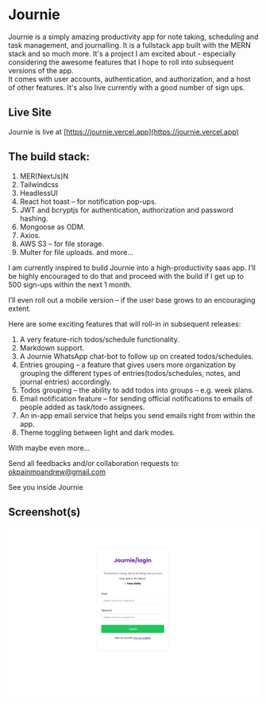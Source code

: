 # Journie

Journie is a simply amazing productivity app for note taking, scheduling and task
management, and journalling. It is a fullstack app built with the MERN stack and so
much more. It's a project I am excited about - especially considering the awesome
features that I hope to roll into subsequent versions of the app.
<br />
It comes with user accounts, authentication, and authorization, and a host of other
features. It's also live currently with a good number of sign ups.

## Live Site

Journie is live at [https://journie.vercel.app](https://journie.vercel.app)

## The build stack:

1. MER(NextJs)N
2. Tailwindcss
3. HeadlessUI
4. React hot toast – for notification pop-ups.
5. JWT and bcryptjs for authentication, authorization and password hashing.
6. Mongoose as ODM.
7. Axios.
8. AWS S3 – for file storage.
9. Multer for file uploads.
   and more...

I am currently inspired to build Journie into a high-productivity saas app. I’ll be highly encouraged to do that and proceed with the build if I get up to 500 sign-ups within the next 1 month.

I’ll even roll out a mobile version – if the user base grows to an encouraging extent.

Here are some exciting features that will roll-in in subsequent releases:

1. A very feature-rich todos/schedule functionality.
2. Markdown support.
3. A Journie WhatsApp chat-bot to follow up on created todos/schedules.
4. Entries grouping – a feature that gives users more organization by grouping the different types of entries(todos/schedules, notes, and journal entries) accordingly.
5. Todos grouping – the ability to add todos into groups – e.g. week plans.
6. Email notification feature – for sending official notifications to emails of people added as task/todo assignees.
7. An in-app email service that helps you send emails right from within the app.
8. Theme toggling between light and dark modes.

With maybe even more...

Send all feedbacks and/or collaboration requests to: okpainmoandrew@gmail.com

See you inside Journie

## Screenshot(s)

![image](./client/assets/images/journie-banner.png)
